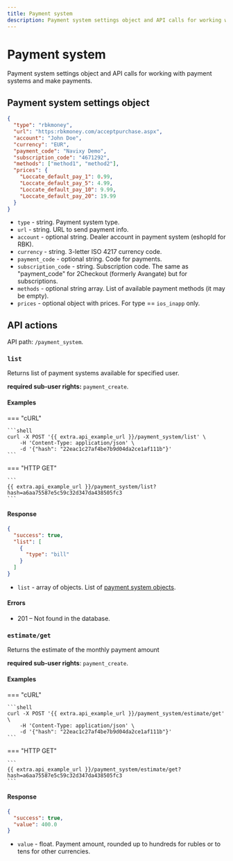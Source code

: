 ```yaml
---
title: Payment system
description: Payment system settings object and API calls for working with payment systems and make payments.
---
```


# Payment system

Payment system settings object and API calls for working with payment systems and make payments.


## Payment system settings object

```json
{
  "type": "rbkmoney",
  "url": "https:rbkmoney.com/acceptpurchase.aspx",
  "account": "John Doe",
  "currency": "EUR",
  "payment_code": "Navixy Demo",
  "subscription_code": "4671292",
  "methods": ["method1", "method2"],
  "prices": {
    "Loccate_default_pay_1": 0.99,
    "Loccate_default_pay_5": 4.99,
    "Loccate_default_pay_10": 9.99,
    "Loccate_default_pay_20": 19.99
  }
}
```

* `type` - string. Payment system type.
* `url` - string. URL to send payment info.
* `account` - optional string. Dealer account in payment system (eshopId for RBK).
* `currency` - string. 3-letter ISO 4217 currency code.
* `payment_code` - optional string. Code for payments.
* `subscription_code` - string. Subscription code. The same as "payment_code" for 2Checkout (formerly Avangate) but for subscriptions.
* `methods` - optional string array. List of available payment methods (it may be empty).
* `prices` - optional object with prices. For type == `ios_inapp` only.


## API actions

API path: `/payment_system`.

### `list`

Returns list of payment systems available for specified user.

**required sub-user rights:** `payment_create`.

#### Examples

=== "cURL"

    ```shell
    curl -X POST '{{ extra.api_example_url }}/payment_system/list' \
        -H 'Content-Type: application/json' \
        -d '{"hash": "22eac1c27af4be7b9d04da2ce1af111b"}'
    ```

=== "HTTP GET"

    ```
    {{ extra.api_example_url }}/payment_system/list?hash=a6aa75587e5c59c32d347da438505fc3
    ```

#### Response

```json
{
  "success": true,
  "list": [
    {
      "type": "bill"
    }
  ]
}
```

* `list` - array of objects. List of [payment system objects](#payment-system-settings-object).

#### Errors

* 201 – Not found in the database.


### `estimate/get`

Returns the estimate of the monthly payment amount

**required sub-user rights**: `payment_create`.

#### Examples

=== "cURL"

    ```shell
    curl -X POST '{{ extra.api_example_url }}/payment_system/estimate/get' \
        -H 'Content-Type: application/json' \
        -d '{"hash": "22eac1c27af4be7b9d04da2ce1af111b"}'
    ```

=== "HTTP GET"

    ```
    {{ extra.api_example_url }}/payment_system/estimate/get?hash=a6aa75587e5c59c32d347da438505fc3
    ```

#### Response

```json
{
  "success": true,
  "value": 400.0
}
```

* `value` - float. Payment amount, rounded up to hundreds for rubles or to tens for other currencies.

